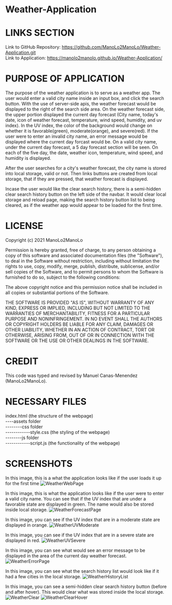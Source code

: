 # Weather-Application

# LINKS SECTION
Link to GitHub Repository: https://github.com/ManoLo2ManoLo/Weather-Application.git <br />
Link to Application: https://manolo2manolo.github.io/Weather-Application/

# PURPOSE OF APPLICATION
The purpose of the weather application is to serve as a weather app. The user would enter a valid city name inside an input box, and click the search button. With the use of server-side apis, the weather forecast would be displayed to the right of the search side area. On the weather forecast side, the upper portion displayed the current day forecast (City name, today's date, icon of weather forecast, temperature, wind speed, humidity, and uv index). In the UV index, the color of the background would change on whether it is favorable(green), moderate(orange), and severe(red). If the user were to enter an invalid city name, an error message would be displayed where the current day forcast would be. On a valid city name, under the current day forecast, a 5 day forecast section will be seen. On each of the five day, the date, weather icon, temperature, wind speed, and humidity is displayed.

After the user searches for a city's weather forecast, the city name is stored into local storage, valid or not. Then links buttons are created from local storage, that if they are pressed, that weather forecast is displayed.

Incase the user would like the clear search history, there is a semi-hidden clear search history button on the left side of the navbar. It would clear local storage and reload page, making the search history button list to being cleared, as if the weather app would appear to be loaded for the first time.

# LICENSE
Copyright (c) 2021 ManoLo2ManoLo

Permission is hereby granted, free of charge, to any person obtaining a copy of this software and associated documentation files (the "Software"), to deal in the Software without restriction, including without limitation the rights to use, copy, modify, merge, publish, distribute, sublicense, and/or sell copies of the Software, and to permit persons to whom the Software is furnished to do so, subject to the following conditions:

The above copyright notice and this permission notice shall be included in all copies or substantial portions of the Software.

THE SOFTWARE IS PROVIDED "AS IS", WITHOUT WARRANTY OF ANY KIND, EXPRESS OR IMPLIED, INCLUDING BUT NOT LIMITED TO THE WARRANTIES OF MERCHANTABILITY, FITNESS FOR A PARTICULAR PURPOSE AND NONINFRINGEMENT. IN NO EVENT SHALL THE AUTHORS OR COPYRIGHT HOLDERS BE LIABLE FOR ANY CLAIM, DAMAGES OR OTHER LIABILITY, WHETHER IN AN ACTION OF CONTRACT, TORT OR OTHERWISE, ARISING FROM, OUT OF OR IN CONNECTION WITH THE SOFTWARE OR THE USE OR OTHER DEALINGS IN THE SOFTWARE.

# CREDIT
This code was typed and revised by Manuel Canas-Menendez (ManoLo2ManoLo).

# NECESSARY FILES
index.html (the structure of the webpage) <br />
----assets folder <br />
--------css folder <br />
------------style.css (the styling of the webpage) <br />
--------js folder <br />
------------script.js (the functionality of the webpage)

# SCREENSHOTS
In this image, this is a what the application looks like if the user loads it up for the first time
![WeatherWebPage](https://user-images.githubusercontent.com/88364269/135751633-4307d9a2-39ce-4f8f-9f77-bd5c7059545a.png)

In this image, this is what the application looks like if the user were to enter a valid city name. You can see that if the UV index that are under a favorable state are displayed in green. The name would also be stored inside local storage.
![WeatherForecastPage](https://user-images.githubusercontent.com/88364269/135751675-8a70a306-63ba-431c-955b-023cd4d88711.png)

In this image, you can see if the UV index that are in a moderate state are displayed in orange.
![WeatherUVModerate](https://user-images.githubusercontent.com/88364269/135751738-5d3f1349-1a1e-4c2f-b2c9-e73424d812e2.png)

In this image, you can see if the UV index that are in a severe state are displayed in red.
![WeatherUVSevere](https://user-images.githubusercontent.com/88364269/135751749-6334312f-afdd-4dd1-be0c-4dffe7d3d9a7.png)

In this image, you can see what would see an error message to be displayed in the area of the current day weather forecast.
![WeatherErrorPage](https://user-images.githubusercontent.com/88364269/135752153-6ab77a5e-dc83-4d56-9e7a-ddc324bdd9a9.png)

In this image, you can see what the search history list would look like if it had a few cities in the local storage.
![WeatherHistoryList](https://user-images.githubusercontent.com/88364269/135751793-5eeeec34-ba40-4cc4-bfe6-f35c666623a2.png)

In this image, you can see a semi-hidden clear search history button (before and after hover). This would clear what was stored inside the local storage.
![WeatherClear](https://user-images.githubusercontent.com/88364269/135752159-e03d7675-6a7f-4750-be85-6d949c1b7169.png)
![WeatherClearHover](https://user-images.githubusercontent.com/88364269/135752163-2b881a58-27fa-4d38-8d94-786b7a293b4c.png)
